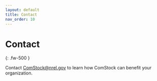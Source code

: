 ```yaml
---
layout: default
title: Contact
nav_order: 10
---
```


# Contact
{: .fw-500 }

Contact [ComStock@nrel.gov](mailto:ComStock@nrel.gov) to learn how ComStock can benefit your organization.